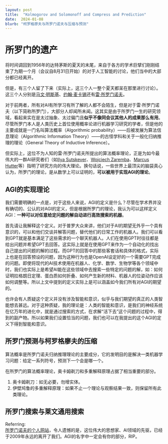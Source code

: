 ```yaml
---
layout: post
title:  "Kolmogorov and Solomonoff and Compress and Prediction"
date:  2024-01-08
blurb: "柯罗格廖夫与所罗门诺夫与压缩与预测"
---
```

# 所罗门的遗产

将时间调回到1956年的达特茅斯的夏天的末尾，来自于各方的学术巨擘们刚刚结束了为期一个月（会议自8月31日开始）的对于人工智能的讨论，他们当中的大部分都已经离开。

但是，有三个人留了下来（实际上，这三个人一整个夏天都呆在那里进行讨论）。这三个人分别是[马文·明斯基](https://zh.wikipedia.org/wiki/马文·闵斯基)、[约翰·麦卡锡](https://zh.wikipedia.org/wiki/约翰·麦卡锡)还有[雷·所罗门诺夫](https://en.wikipedia.org/wiki/Ray_Solomonoff)。

对于前两者，所有对AI有所学习有所了解的人都不会陌生，但是对于雷·所罗门诺夫（以下简称所罗门），大部分人却闻所未闻。这其实是由于所罗门一生的研究领域，看起来实在是太过抽象、太过偏门且**似乎不像同会议其他人的成果那么有用**。尽管所罗门本人是人类历史上首位使用概率论进行机器学习研究的学者，但是他的主要成就是一门名叫算法概率（Algorithmic probability）——后被发展为算法信息理论（Algorithmic Information Theory）——的古怪学科和关于一般化归纳推理的理论（General Theory of Inductive Inference）。

但实际上，这位不为人知的雷·所罗门诺夫所提出的算法概率理论，正是为如今最伟大的一群AI研究者们（如[Ilya Sutskever](https://en.wikipedia.org/wiki/Ilya_Sutskever)、[Wojciech Zaremba](https://en.wikipedia.org/wiki/Wojciech_Zaremba)、[Marcus Hutter](https://en.wikipedia.org/wiki/Marcus_Hutter)等）指明了研究方向的伟大理论。换句话说，一些世界上最顶尖的脑袋真心认为，所罗门的理论，是从数学上可以证明的，**可以被用于实现AGI的理论**。

## AGI的实现理论

我们需要明确的一点是，对于这些人来说，AGI的定义是什么？尽管在学术界并没有确切的、公认的对AGI的定义，但是根据所罗门的理论，我认为可以这样定义AGI：**一种可以对任意给定问题的解自动进行高效搜索的机器**。

首先请让我解释这个定义。对于普罗大众来讲，他们对于AI的期望无外乎一个具有意识的，可以和他们交谈并解答问题，替代他们的日常工作的机器人。我们可以看到GPT就是基本满足了这些需求的一个聊天机器人。人们在使用GPT时往往都是给出问题并希望GPT去回答。这实际上就是在使用GPT来作为一个自动化的找出自己提出的问题的解的过程。而GPT的回答中的那些客套话和具体的格式，实际上也是在回答预设的问题，因为这种行为也是OpenAI设定好的一个需要GPT完成的问题。即使将现代的AI技术使用在机器人、化学、数学、生物学等各个领域中时，我们也实际上是希望AI能在这些领域中去搜索一些特定的问题的解，如：如何证明拉格朗日定理、蛋白质如何折叠、如何产生新的材料、机器人的位姿动作应该如何调整等。所以上文中提到的定义实际上是可以涵盖如今我们所有对AGI的期望的。

也许会有人质疑这个定义并没有涉及智能和意识，似乎与我们期望的真正的人类智能想去甚远。对于这种质疑，我的理论是：人类的智能和意识，是我们的神经系统在亿万年的进化中，就是通过搜索的方式，在求解“活下去”这个问题的过程中，得到的副产物。所以如果我们设置恰当的问题，我们也可以在我提出的这个AGI的定义下得到智能和意识。



## 所罗门预测与柯罗格廖夫的压缩

算法概率是所罗门诺夫归纳推理理论的主要成分，它的发明目的是解决一类机器学习问题：给定一系列符号，预测下一个会是哪一个。

在所罗门的算法概率理论，奥卡姆剃刀和多重解释原理占据了相当重要的部分。  
1. 奥卡姆剃刀：如无必要，勿增实体。
2. 伊壁鸠鲁的多重解释原理：如果不止一个理论与观察结果一致，则保留所有此类理论。

## 所罗门搜索与莱文通用搜索

Referring:  
[所罗门诺夫的个人网站](https://raysolomonoff.com/)，令人遗憾的是，这位伟大的思想家、AI领域的先驱，已经于2009年永远的离开了我们。AGI的名字中一定会有你的部分，RIP。